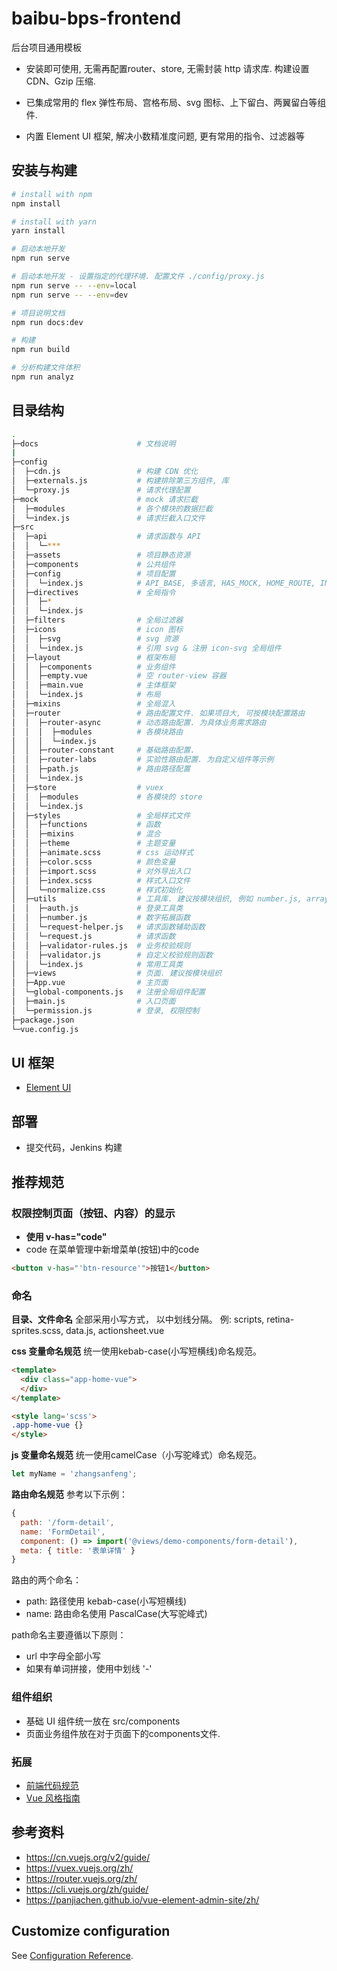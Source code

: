 # baibu-bps-frontend

后台项目通用模板

- 安装即可使用, 无需再配置router、store, 无需封装 http 请求库. 构建设置 CDN、Gzip 压缩.

- 已集成常用的 flex 弹性布局、宫格布局、svg 图标、上下留白、两翼留白等组件.

- 内置 Element UI 框架, 解决小数精准度问题, 更有常用的指令、过滤器等


## 安装与构建

``` bash
# install with npm
npm install

# install with yarn
yarn install

# 启动本地开发
npm run serve

# 启动本地开发 - 设置指定的代理环境. 配置文件 ./config/proxy.js
npm run serve -- --env=local
npm run serve -- --env=dev

# 项目说明文档
npm run docs:dev

# 构建
npm run build

# 分析构建文件体积
npm run analyz
```

## 目录结构

```bash
.
├─docs                      # 文档说明
|
├─config
│  ├─cdn.js                 # 构建 CDN 优化
│  ├─externals.js           # 构建排除第三方组件, 库
│  └─proxy.js               # 请求代理配置
├─mock                      # mock 请求拦截
│  ├─modules                # 各个模块的数据拦截
│  └─index.js               # 请求拦截入口文件
├─src
│  ├─api                    # 请求函数与 API
│  │  └─***
│  ├─assets                 # 项目静态资源
│  ├─components             # 公共组件
│  ├─config                 # 项目配置
│  │  └─index.js            # API_BASE, 多语言, HAS_MOCK, HOME_ROUTE, INIT_ROUTERS,
│  ├─directives             # 全局指令
│  │  ├─*
│  │  └─index.js
│  ├─filters                # 全局过滤器
│  ├─icons                  # icon 图标
│  │  ├─svg                 # svg 资源
│  │  └─index.js            # 引用 svg & 注册 icon-svg 全局组件
│  ├─layout                 # 框架布局
│  │  ├─components          # 业务组件
│  │  ├─empty.vue           # 空 router-view 容器
│  │  ├─main.vue            # 主体框架
│  │  └─index.js            # 布局
│  ├─mixins                 # 全局混入
│  ├─router                 # 路由配置文件. 如果项目大, 可按模块配置路由
│  │  ├─router-async        # 动态路由配置. 为具体业务需求路由
│  │  │  ├─modules          # 各模块路由
│  │  │  └─index.js
│  │  ├─router-constant     # 基础路由配置. 
│  │  ├─router-labs         # 实验性路由配置. 为自定义组件等示例
│  │  ├─path.js             # 路由路径配置
│  │  └─index.js
│  ├─store                  # vuex
│  │  ├─modules             # 各模块的 store
│  │  └─index.js
│  ├─styles                 # 全局样式文件
│  │  ├─functions           # 函数
│  │  ├─mixins              # 混合
│  │  ├─theme               # 主题变量
│  │  ├─animate.scss        # css 运动样式
│  │  ├─color.scss          # 颜色变量
│  │  ├─import.scss         # 对外导出入口
│  │  ├─index.scss          # 样式入口文件
│  │  └─normalize.css       # 样式初始化
│  ├─utils                  # 工具库. 建议按模块组织, 例如 number.js, array.js, validate.js 等
│  │  ├─auth.js             # 登录工具类
│  │  ├─number.js           # 数字拓展函数
│  │  └─request-helper.js   # 请求函数辅助函数
│  │  └─request.js          # 请求函数
│  │  ├─validator-rules.js  # 业务校验规则
│  │  ├─validator.js        # 自定义校验规则函数
│  │  └─index.js            # 常用工具类
│  ├─views                  # 页面. 建议按模块组织
│  ├─App.vue                # 主页面
│  └─global-components.js   # 注册全局组件配置
│  ├─main.js                # 入口页面
│  └─permission.js          # 登录, 权限控制
├─package.json
└─vue.config.js
```

## UI 框架

- [Element UI](https://element.eleme.cn/#/zh-CN)

## 部署

- 提交代码，Jenkins 构建

## 推荐规范

### 权限控制页面（按钮、内容）的显示
- **使用 v-has="code"**
- code 在菜单管理中新增菜单(按钮)中的code
 
 ```html
<button v-has="'btn-resource'">按钮1</button>
 ```

### 命名

**目录、文件命名**
全部采用小写方式， 以中划线分隔。
例: scripts, retina-sprites.scss, data.js, actionsheet.vue


**css 变量命名规范**
统一使用kebab-case(小写短横线)命名规范。

```html
<template>
  <div class="app-home-vue">
  </div>
</template>

<style lang='scss'>
.app-home-vue {}
</style>
```

**js 变量命名规范**
统一使用camelCase（小写驼峰式）命名规范。

```js
let myName = 'zhangsanfeng';
```

**路由命名规范**
参考以下示例：
```js
{
  path: '/form-detail',
  name: 'FormDetail',
  component: () => import('@views/demo-components/form-detail'),
  meta: { title: '表单详情' }
}
```

路由的两个命名：
- path: 路径使用 kebab-case(小写短横线)
- name: 路由命名使用 PascalCase(大写驼峰式)

path命名主要遵循以下原则：
- url 中字母全部小写
- 如果有单词拼接，使用中划线 '-'


### 组件组织

- 基础 UI 组件统一放在 src/components
- 页面业务组件放在对于页面下的components文件.

### 拓展
- [前端代码规范](https://www.yuque.com/gagwkz/rr9b4y)
- [Vue 风格指南](https://cn.vuejs.org/v2/style-guide/)


## 参考资料

- https://cn.vuejs.org/v2/guide/
- https://vuex.vuejs.org/zh/
- https://router.vuejs.org/zh/
- https://cli.vuejs.org/zh/guide/
- https://panjiachen.github.io/vue-element-admin-site/zh/

## Customize configuration
See [Configuration Reference](https://cli.vuejs.org/zh/config/).
